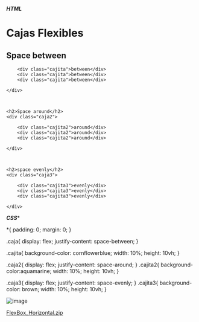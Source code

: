 *****HTML*****

<!DOCTYPE html>
<html lang="en">
<head>
    <meta charset="UTF-8">
    <meta http-equiv="X-UA-Compatible" content="IE=edge">
    <meta name="viewport" content="width=device-width, initial-scale=1.0">
    <title>Flexbox</title>
    <link rel="stylesheet" href="css/estilos.css">
</head>
<body>
    <h1>Cajas Flexibles</h1>
    <h2>Space between</h2>
    <div class="caja">

        <div class="cajita">between</div>
        <div class="cajita">between</div>
        <div class="cajita">between</div>

    </div>



    <h2>Space around</h2>
    <div class="caja2">

        <div class="cajita2">around</div>
        <div class="cajita2">around</div>
        <div class="cajita2">around</div>

    </div>



    <h2>space evenly</h2>
    <div class="caja3">

        <div class="cajita3">evenly</div>
        <div class="cajita3">evenly</div>
        <div class="cajita3">evenly</div>

    </div>


</body>
</html>


*****CSS******

*{
padding: 0;
margin: 0;
}

.caja{
    display: flex;
    justify-content: space-between;
}

.cajita{
    background-color: cornflowerblue;
    width: 10%;
    height: 10vh;
}

.caja2{
    display: flex;
    justify-content: space-around;
}
.cajita2{
    background-color:aquamarine;
    width: 10%;
    height: 10vh;
}

.caja3{
    display: flex;
    justify-content: space-evenly;
}
.cajita3{
    background-color: brown;
    width: 10%;
    height: 10vh;
}


![image](https://user-images.githubusercontent.com/61428623/206877384-ce829b0f-88b8-49ef-a9ce-b59e0a42ec7a.png)

[FlexBox_Horizontal.zip](https://github.com/Armando573/Diseno_Web/files/10201043/FlexBox_Horizontal.zip)

